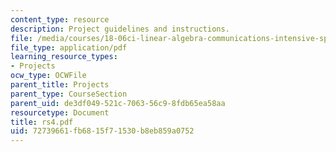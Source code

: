 ```yaml
---
content_type: resource
description: Project guidelines and instructions.
file: /media/courses/18-06ci-linear-algebra-communications-intensive-spring-2004/72739661fb6815f71530b8eb859a0752_rs4.pdf
file_type: application/pdf
learning_resource_types:
- Projects
ocw_type: OCWFile
parent_title: Projects
parent_type: CourseSection
parent_uid: de3df049-521c-7063-56c9-8fdb65ea58aa
resourcetype: Document
title: rs4.pdf
uid: 72739661-fb68-15f7-1530-b8eb859a0752
---
```

